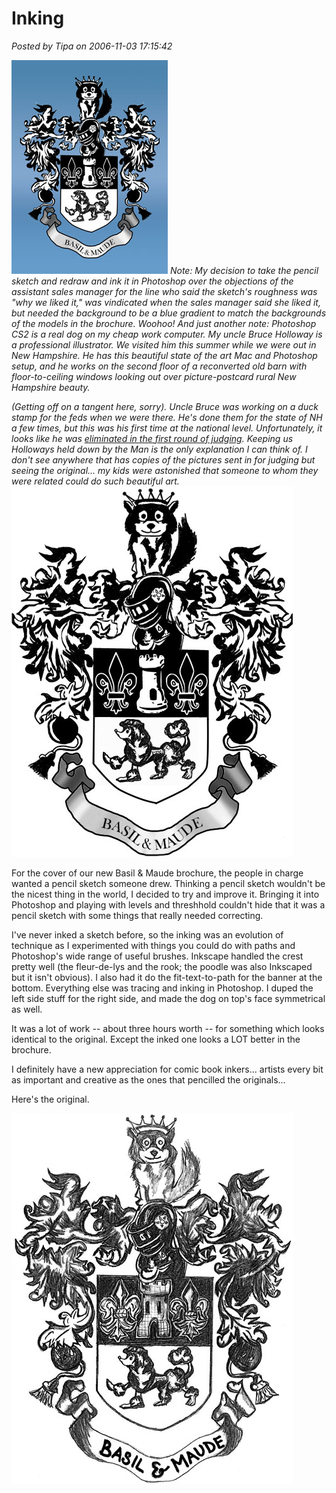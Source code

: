 # Inking

*Posted by Tipa on 2006-11-03 17:15:42*

![crestblue.jpg](../../../uploads/2006/11/crestblue.jpg) *Note: My decision to take the pencil sketch and redraw and ink it in Photoshop over the objections of the assistant sales manager for the line who said the sketch's roughness was "why we liked it," was vindicated when the sales manager said she liked it, but needed the background to be a blue gradient to match the backgrounds of the models in the brochure. Woohoo! And just another note: Photoshop CS2 is a real dog on my cheap work computer. My uncle Bruce Holloway is a professional illustrator. We visited him this summer while we were out in New Hampshire. He has this beautiful state of the art Mac and Photoshop setup, and he works on the second floor of a reconverted old barn with floor-to-ceiling windows looking out over picture-postcard rural New Hampshire beauty.*

*(Getting off on a tangent here, sorry). Uncle Bruce was working on a duck stamp for the feds when we were there. He's done them for the state of NH a few times, but this was his first time at the national level. Unfortunately, it looks like he was [eliminated in the first round of judging](http://www.fws.gov/duckstamps/federal/results/fedscores03.htm). Keeping us Holloways held down by the Man is the only explanation I can think of. I don't see anywhere that has copies of the pictures sent in for judging but seeing the original... my kids were astonished that someone to whom they were related could do such beautiful art.*
![After Inking](../../../uploads/2006/11/inkafter.jpg)

For the cover of our new Basil & Maude brochure, the people in charge wanted a pencil sketch someone drew. Thinking a pencil sketch wouldn't be the nicest thing in the world, I decided to try and improve it. Bringing it into Photoshop and playing with levels and threshhold couldn't hide that it was a pencil sketch with some things that really needed correcting.

I've never inked a sketch before, so the inking was an evolution of technique as I experimented with things you could do with paths and Photoshop's wide range of useful brushes. Inkscape handled the crest pretty well (the fleur-de-lys and the rook; the poodle was also Inkscaped but it isn't obvious). I also had it do the fit-text-to-path for the banner at the bottom. Everything else was tracing and inking in Photoshop. I duped the left side stuff for the right side, and made the dog on top's face symmetrical as well.

It was a lot of work -- about three hours worth -- for something which looks identical to the original. Except the inked one looks a LOT better in the brochure.

I definitely have a new appreciation for comic book inkers... artists every bit as important and creative as the ones that pencilled the originals...

Here's the original.

![Ink Before](../../../uploads/2006/11/inkbefore.jpg)

